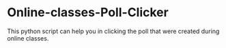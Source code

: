 # Online-classes-Poll-Clicker
This python script can help you in clicking the poll that were created during online classes.
